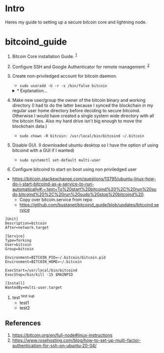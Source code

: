 # Intro
Heres my guide to setting up a secure bitcoin core and lightning node. 

# bitcoind_guide
1. Bitcoin Core installation Guide. <sup>[1](#references)</sup>

2. Configure SSH and Google Authenticator for remote management. <sup>[2](#references)</sup>

3. Create non-priviledged account for bitcoin daemon.
    * ```sudo useradd -U -r -s /bin/false bitcoin```
    <details>
    <summary> * Explanation... </summary>
        * -U create group named bitcoin  
        * -r create a system account
        > System users will be created with no aging information in /etc/shadow, and their numeric identifiers are chosen in the SYS_UID_MIN–SYS_UID_MAX range, defined in /etc/login.defs, instead of UID_MIN–UID_MAX (and their GID counterparts for the creation of groups).
        * -s /bin/false sets the login shell to /bin/false (this way no one can potentially login with this user and get a shell
    </summary>

4. Make new user/group the owner of the bitcoin binary and working directory (I had to do the latter because I synced the blockchain in my regular user home directory before deciding to secure bitcoind.  Otherwise I would have created a single system wide directory with all the bitcoin files. Also my hard drive isn't big enough to move the blockchain data.)
    * ```sudo chown -R bitcoin: /usr/local/bin/bitcoind ~/.bitcoin``` 

5. Disable GUI. (I downloaded ubuntu desktop so I have the option of using bitcoind with a GUI if I wanted)
    * ```sudo systemctl set-default multi-user```

6. Configure bitcoind to start on boot using non priviledged user
* https://bitcoin.stackexchange.com/questions/13795/ubuntu-linux-how-do-i-start-bitcoind-as-a-service-to-run-automatically#:~:text=To%20start%20bitcoind%20%2C%20run%20sudo,bitcoind%20%2C%20run%20sudo%20stop%20bitcoind%20.
    * Copy over bitcoin.service from repo
    * https://github.com/bustanet/bitcoind_guide/blob/updates/bitcoind.service

```
[Unit]
Description=bitcoin
After=network.target

[Service]
Type=forking
User=bitcoin
Group=bitcoin

Environment=BITCOIN_PID=~/.bitcoin/bitcoin.pid
Environment=BITCOIN_HOME=~/.bitcoin

ExecStart=/usr/local/bin/bitcoind
ExecStop=/bin/kill -15 $MAINPID

[Install]
WantedBy=multi-user.target
```


1. test <sup>test sup</sup>
    * test1
    * test2


## References
1. https://bitcoin.org/en/full-node#linux-instructions
2. https://www.rosehosting.com/blog/how-to-set-up-multi-factor-authentication-for-ssh-on-ubuntu-20-04/
